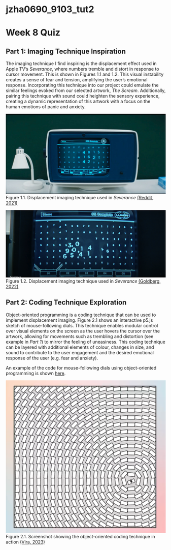 # jzha0690_9103_tut2

# Week 8 Quiz
## Part 1: Imaging Technique Inspiration
The imaging technique I find inspiring is the displacement effect used in Apple TV’s *Severance*, where numbers tremble and distort in response to cursor movement. This is shown in Figures 1.1 and 1.2. This visual instability creates a sense of fear and tension, amplifying the user’s emotional response. Incorporating this technique into our project could emulate the similar feelings evoked from our selected artwork, *The Scream*. Additionally, pairing this technique with sound could heighten the sensory experience, creating a dynamic representation of this artwork with a focus on the human emotions of panic and anxiety.

![Screenshot 1 of displacement imaging technique used in Severance](images/Figure_1.1.jpg)
Figure 1.1. Displacement imaging technique used in *Severance* [(Reddit, 2021)](https://www.reddit.com/r/SeveranceAppleTVPlus/comments/t3te06/the_numbers_are_scary/)

![Screenshot 2 of displacement imaging technique used in Severance](images/Figure_1.2.png)
Figure 1.2. Displacement imaging technique used in *Severance* [(Goldberg, 2022)](https://www.premiumbeat.com/blog/cinematographer-jessica-lee-gagne-on-shooting-severance/)

## Part 2: Coding Technique Exploration
Object-oriented programming is a coding technique that can be used to implement displacement imaging. Figure 2.1 shows an interactive p5.js sketch of mouse-following dials. This technique enables modular control over visual elements on the screen as the user hovers the cursor over the artwork, allowing for movements such as trembling and distortion (see example in *Part 1*) to mirror the feeling of uneasiness. This coding technique can be layered with additional elements of colour, changes in size, and sound to contribute to the user engagement and the desired emotional response of the user (e.g. fear and anxiety).

An example of the code for mouse-following dials using object-oriented programming is shown [here](https://editor.p5js.org/pattvira/sketches/kaFjH5TcN).

![Screenshot showing the object-oriented coding technique in action](images/Figure_2.1.png)
Figure 2.1. Screenshot showing the object-oriented coding technique in action [(Vira, 2023)](https://www.youtube.com/watch?v=4lCD9B4Dlik)